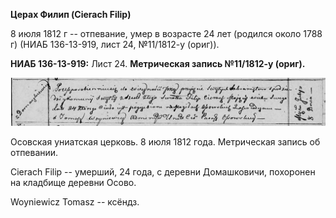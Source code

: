 **Церах Филип (Cierach Filip)**

8 июля 1812 г -- отпевание, умер в возрасте 24 лет (родился около 1788
г) (НИАБ 136-13-919, лист 24, №11/1812-у (ориг)).

**НИАБ 136-13-919:** Лист 24. **Метрическая запись №11/1812-у (ориг).**

![](./media/24053b71d894d6d269583bfd0b9b287718e100c4.png)

Осовская униатская церковь. 8 июля 1812 года. Метрическая запись об
отпевании.

Cierach Filip -- умерший, 24 года, с деревни Домашковичи, похоронен на
кладбище деревни Осово.

Woyniewicz Tomasz -- ксёндз.
